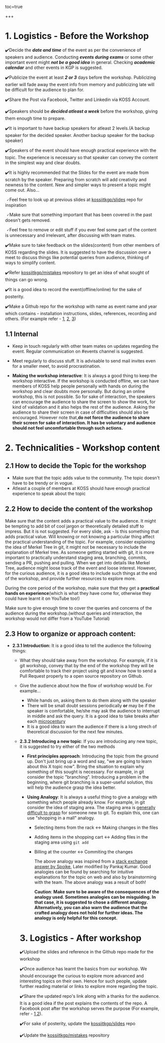 toc=true

+++

# 1. Logistics - Before the Workshop

✔️Decide the **_date and time_** of the event as per the convenience of speakers and audience. Conducting **_events during exams_** or some other important event might **_not be a good idea_** in general. Checking **_academic calendar_** and other events in KGP is suggested.

✔️Publicize the event at least **_2 or 3_** days before the workshop. Publicizing earlier will fade away the event info from memory and publicizing late will be difficult for the audience to plan for.

✔️Share the Post via Facebook, Twitter and Linkedin via KOSS Account.

✔️Speakers should be **_decided atleast a week_** before the workshop, giving them enough time to prepare.

✔️It is important to have backup speakers for atleast 2 levels.(A backup speaker for the decided speaker. Another backup speaker for the backup speaker)

✔️Speakers of the event should have enough practical experience with the topic. The experience is necessary so that speaker can convey the content in the simplest way and clear doubts.

✔️It is highly recommended that the Slides for the event are made from scratch by the speaker.  Preparing from scratch will add creativity and newness to the content. New and simpler ways to present a topic might come out.  Also...

​      🗸Feel free to look up at previous slides at [kossiitkgp/slides](https://github.com/kossiitkgp/slides) repo for inspiration

​     🗸Make sure that something important that has been covered in the past doesn't gets removed.

​      🗸Feel free to remove or edit stuff if you ever feel some part of the content is unnecessary and irrelevant, after discussing with team mates. 

✔️Make sure to take feedback on the slides(content) from other members of KOSS regarding the slides. It is suggested to have the discussion over a meet to discuss things like potential queries from audience, thinking of ways to simplify content.

✔️Refer [kossiitkgp/mistakes](https://github.com/kossiitkgp/mistakes) repository to get an idea of what sought of things can go wrong.

✔️It is a good idea to record the event(offline/online) for the sake of posterity.

✔️Make a Github repo for the workshop with name as event name and year which contains - installation instructions, slides, references, recording and others. (For example refer - [1](https://github.com/kossiitkgp/git-and-github-workshop-2020), [2](https://github.com/kossiitkgp/REST-APIs-in-Flask-Workshop-2021), [3](https://github.com/kossiitkgp/Linux-Shell-Vim-Workshop-2021))

## 1.1 Internal

- Keep in touch regularly with other team mates on updates regarding the event. Regular communication on #events channel is suggested.
- Meet regularly to discuss stuff. It is advisable to send mail invites even for a smaller meet, to avoid procrastination.

- **Making the workshop interactive**: It is always a good thing to keep the workshop interactive. If the workshop is conducted offline, we can have members of KOSS help people personally with hands on during the workshop and clear doubts more personally. But during an online workshop, this is not possible. So for sake of interaction, the speakers can encourage the audience to share the screen to show the work, for kind of validation and it also helps the rest of the audience. Asking the audience to share their screen in case of difficulties should also be encouraged. However note that,**do not force the audience to share their screen for sake of interaction. It has be voluntary and audience should not feel uncomfortable through such actions.**

# 2. Technicalities - Workshop content

## 2.1 How to decide the Topic for the workshop

- Make sure that the topic adds value to the community. The topic doesn't have to be trendy or in vogue.
- Atleast a couple of members at KOSS should have enough practical experience to speak about the topic

## 2.2 How to decide the content of the workshop

Make sure that the content adds a practical value to the audience. It might be tempting to add bit of cool jargon or theoretically detailed stuff to impress. But it is not suggested. For every slide, ask - Is this something that adds practical value. Will knowing or not knowing a particular thing affect the practical understanding of the topic. For example, consider explaining the idea of Merkel Tree in git, it might not be necessary to include the explanation of Merkel tree. As someone getting started with git, it is more important to practically understand staging area, branching, commits, sending a PR, pushing and pulling. When we get into details like Merkel Tree, audience might loose track of the event and loose interest. However, for the curious audience, it is a good idea to include such things at the end of the workshop, and provide further resources to explore more. 

During the core period of the workshop, make sure that they get a **practical hands on experience**(which is what they have come for, otherwise they could have learnt it on YouTube too!)

Make sure to give enough time to cover the queries and concerns of the audience during the workshop.(without queries and interaction, the workshop would not differ from a YouTube Tutorial)

## 2.3 How to organize or approach content:

- **2.3.1 Introduction:** It is a good idea to tell the audience the following things: 

  - What they should take away from the workshop. For example, if it is git workshop, convey that by the end of the workshop they will be comfortable to track their project using git and know how to send a Pull Request properly to a open source repository on Github.

  - Give the audience about how the flow of workshop would be. For example...

    - While hands on, asking them to do them along with the speaker
    - There will be small doubt sessions periodically **or** may be if the speaker is comfortable, he/she may ask the audience to interrupt in middle and ask the query. It is a good idea to take breaks after each [microcentury](https://susam.in/blog/microcentury/)
    - It is a good idea to warn the audience if there is a long strech of theoretical discussion for the next few minutes.

  - **2.3.2 Introducing a new topic**: If you are introducing any new topic, it is suggested to try either of the two methods

    - **First principles approach**: Introducing the topic from the ground up. Don't just bring up a word and say, "we are going to learn about this X topic now". Bring the situation to explain why something of this sought is necessary. For example, in git consider the topic "branching". Introducing a problem in the beginning, where git branching is a super-useful solution, this will help the audience grasp the idea better.

    - **Using Analogy**: It is always a useful thing to give a analogy with something which people already know. For  example, in git consider the idea of staging area. The staging area is [generally difficult to grasp](https://github.com/kossiitkgp/mistakes/blob/master/git-workshop.md#git-workshop-2018) for someone new to git. To explain this, one can use "shopping in a mall"  analogy. 

      - Selecting items from the rack <-> Making changes in the files

      - Adding items in the shopping cart <-> Adding files in the staging area using `git add `

      - Billing at the counter <-> Commiting the changes

        The above analogy was inspired from a [stack exchange answer by Spoike](https://softwareengineering.stackexchange.com/questions/119782/what-does-stage-mean-in-git), Later modified by Pankaj Kumar. Good analogies can be found by searching for intuitive explanations for the topic on web and also by brainstorming with the team. The above analogy was a result of both!

        **Caution**: **Make sure to be aware of the consequences of the analogy used. Sometimes analogies can be misguiding. In that case, it is suggested to chose a different analogy. Alternatively, you can also warn the audience that the crafted analogy does not hold for further ideas. The analogy is only helpful for this concept.**

    # 3.  Logistics - After workshop

    ✔️Upload the slides and reference in the Github repo made for the workshop

    ✔️Once audience has learnt the basics from our workshop. We should encourage the curious to explore more advanced and interesting topics on their own. Hence for such people, update further reading material or links to explore more regarding the topic.

    ✔️Share the updated repo's link along with a thanks for the audience. It is a good idea if the post explains the contents of the repo. A Facebook post after the workshop serves the purpose (For example, refer - [1](https://i.imgur.com/IoZsw6r.png),[2](https://i.imgur.com/fHflDQ2.png)).

    ✔️For sake of posterity, update the [kossiitkgp/slides](kossiitkgp/slides) repo

    ✔️Update the [kossiitkgp/mistakes](https://github.com/kossiitkgp/mistakes) repository 
